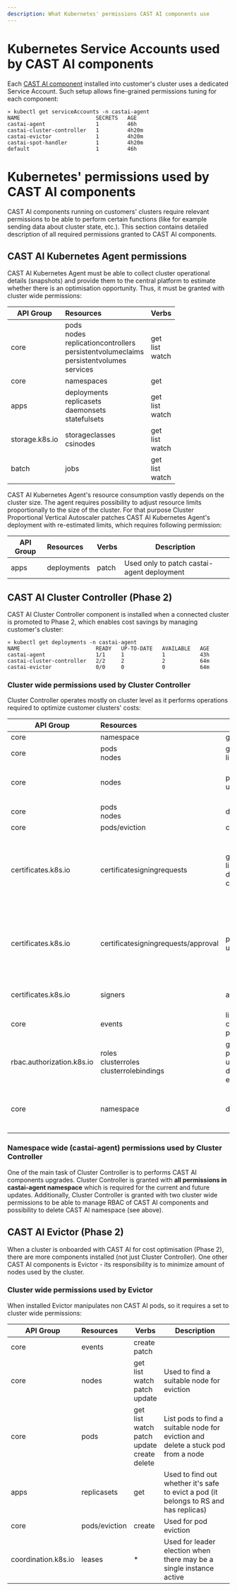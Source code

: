 ```yaml
---
description: What Kubernetes' permissions CAST AI components use
---
```


# Kubernetes Service Accounts used by CAST AI components

Each [CAST AI component](../product-overview/hosted-components.md) installed into customer's cluster uses a dedicated Service Account.
Such setup allows fine-grained permissions tuning for each component:
```shell
» kubectl get serviceAccounts -n castai-agent
NAME                        SECRETS   AGE
castai-agent                1         46h
castai-cluster-controller   1         4h20m
castai-evictor              1         4h20m
castai-spot-handler         1         4h20m
default                     1         46h
```


# Kubernetes' permissions used by CAST AI components

CAST AI components running on customers' clusters require relevant permissions to be able to perform certain functions (like for example sending data about cluster state, etc.).
This section contains detailed description of all required permissions granted to CAST AI components.


## CAST AI Kubernetes Agent permissions

CAST AI Kubernetes Agent must be able to collect cluster operational details (snapshots) and provide them to the central platform to estimate whether there is an optimisation opportunity.
Thus, it must be granted with cluster wide permissions:

| API Group       | Resources                                                                                               | Verbs                  |
|-----------------|:--------------------------------------------------------------------------------------------------------|------------------------|
| core            | pods<br/>nodes<br/>replicationcontrollers<br/>persistentvolumeclaims<br/>persistentvolumes<br/>services | get<br/>list<br/>watch |
| core            | namespaces                                                                                              | get                    |
| apps            | deployments<br/>replicasets<br/>daemonsets<br/>statefulsets                                             | get<br/>list<br/>watch |
| storage.k8s.io  | storageclasses<br/>csinodes                                                                             | get<br/>list<br/>watch |
| batch           | jobs                                                                                                    | get<br/>list<br/>watch |


CAST AI Kubernetes Agent's resource consumption vastly depends on the cluster size.
The agent requires possibility to adjust resource limits proportionally to the size of the cluster.
For that purpose Cluster Proportional Vertical Autoscaler patches CAST AI Kubernetes Agent's deployment with re-estimated limits, which requires following permission:

| API Group | Resources   | Verbs | Description                                |
|-----------|:------------|-------|--------------------------------------------|
| apps      | deployments | patch | Used only to patch castai-agent deployment |


## CAST AI Cluster Controller (Phase 2)

CAST AI Cluster Controller component is installed when a connected cluster is promoted to Phase 2, which enables cost savings by managing customer's cluster:
```shell
» kubectl get deployments -n castai-agent
NAME                        READY   UP-TO-DATE   AVAILABLE   AGE
castai-agent                1/1     1            1           43h
castai-cluster-controller   2/2     2            2           64m
castai-evictor              0/0     0            0           64m
```


### Cluster wide permissions used by Cluster Controller

Cluster Controller operates mostly on cluster level as it performs operations required to optimize customer clusters' costs:

| API Group                 | Resources                                      | Verbs                                            | Description                                                           |
|---------------------------|:-----------------------------------------------|--------------------------------------------------|-----------------------------------------------------------------------|
| core                      | namespace                                      | get                                              |                                                                       |
| core                      | pods<br/>nodes                                 | get<br/>list                                     |                                                                       |
| core                      | nodes                                          | patch<br/>update                                 | Used for node draining and patching                                   |
| core                      | pods<br/>nodes                                 | delete                                           |                                                                       |
| core                      | pods/eviction                                  | create                                           |                                                                       |
| certificates.k8s.io       | certificatesigningrequests                     | get<br/>list<br/>delete<br/>create               | Used for creating a new certificate when adding a node to the cluster |
| certificates.k8s.io       | certificatesigningrequests/approval            | patch<br/>update                                 | Used for creating a new certificate when adding a node to the cluster |
| certificates.k8s.io       | signers                                        | approve                                          | Applicable only for kubelet                                           |
| core                      | events                                         | list<br/>create<br/>patch                        |                                                                       |
| rbac.authorization.k8s.io | roles<br/>clusterroles<br/>clusterrolebindings | get<br/>patch<br/>update<br/>delete<br/>escalate | Applicable for all CAST AI Components                                 |
| core                      | namespace                                      | delete                                           | Applicable only for CAST AI Kubernetes Agent                          |


### Namespace wide (castai-agent) permissions used by Cluster Controller

One of the main task of Cluster Controller is to performs CAST AI components upgrades.
Cluster Controller is granted with **all permissions in castai-agent namespace** which is required for the current and future updates.
Additionally, Cluster Controller is granted with two cluster wide permissions to be able to manage RBAC of CAST AI components and possibility to delete CAST AI namespace (see above).


## CAST AI Evictor (Phase 2)

When a cluster is onboarded with CAST AI for cost optimisation (Phase 2), there are more components installed (not just Cluster Controller).
One other CAST AI components is Evictor - its responsibility is to minimize amount of nodes used by the cluster.

### Cluster wide permissions used by Evictor

When installed Evictor manipulates non CAST AI pods, so it requires a set to cluster wide permissions:

| API Group           | Resources     | Verbs                                                             | Description                                                                           |
|---------------------|:--------------|-------------------------------------------------------------------|---------------------------------------------------------------------------------------|
| core                | events        | create<br/>patch                                                  |                                                                                       |
| core                | nodes         | get<br/>list<br/>watch<br/>patch<br/>update                       | Used to find a suitable node for eviction                                             |
| core                | pods          | get<br/>list<br/>watch<br/>patch<br/>update<br/>create<br/>delete | List pods to find a suitable node for eviction and delete a stuck pod from a node     |
| apps                | replicasets   | get                                                               | Used to find out whether it's safe to evict a pod (it belongs to RS and has replicas) |
| core                | pods/eviction | create                                                            | Used for pod eviction                                                                 |
| coordination.k8s.io | leases        | *                                                                 | Used for leader election when there may be a single instance active                   |
